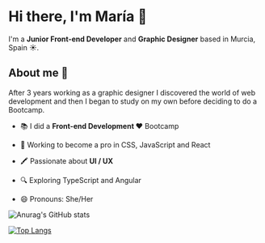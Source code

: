 # Hi there, I'm María 👋


I'm a <b>Junior Front-end Developer</b> and <b>Graphic Designer</b> based in Murcia, Spain ☀️. 


## About me 👀

After 3 years working as a graphic designer I discovered the world of web development and then I began to study on my own before deciding to do a Bootcamp.

- 📚 I did a <b>Front-end Development ❤️</b> Bootcamp

- 🌱 Working to become a pro in CSS, JavaScript and React

- 🖍️ Passionate about <b>UI / UX</b>

- 🔍 Exploring TypeScript and Angular

- 😄 Pronouns: She/Her



![Anurag's GitHub stats](https://github-readme-stats.vercel.app/api?username=marialemon&show_icons=true&title_color=343434&icon_color=343434)

[![Top Langs](https://github-readme-stats.vercel.app/api/top-langs/?username=marialemon&layout=compact&title_color=343434)](https://github.com/anuraghazra/github-readme-stats)
